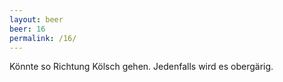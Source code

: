 ```yaml
---
layout: beer
beer: 16
permalink: /16/
---
```


Könnte so Richtung Kölsch gehen. Jedenfalls wird es obergärig.
